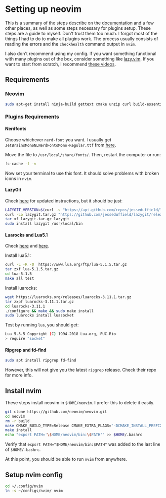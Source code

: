 # Setting up neovim

This is a summary of the steps describe on the [documentation](https://github.com/neovim/neovim/tree/master) and a few other places, as well as some steps necessary for plugins setup.
These steps are a guide to myself. Don't trust them too much. I forgot most of the things I had to do to make all plugins work.
The process usually consists of reading the errors and the `checkhealth` command output in `nvim`.

I also don't recommend using my config. If you want something functional with many plugins out of the box, consider something like [lazy.vim](http://www.lazyvim.org/).
If you want to start from scratch, I recommend [these videos](https://www.youtube.com/watch?v=zHTeCSVAFNY).

## Requirements

### Neovim

```bash
sudo apt-get install ninja-build gettext cmake unzip curl build-essential xclip
```

### Plugins Requirements

#### Nerdfonts

Choose whichever `nerd-font` you want. I usually get `JetBrainsMonoNLNerdFontoMono-Regular.ttf` from [here](https://github.com/ryanoasis/nerd-fonts/tree/master/patched-fonts/JetBrainsMono/NoLigatures/Regular).

Move the file to `/usr/local/share/fonts/`. Then, restart the computer or run:

```bash
fc-cache -f -v
```

Now set your terminal to use this font. It should solve problems with broken icons in `nvim`.

#### LazyGit

Check [here](https://github.com/jesseduffield/lazygit) for updated instructions, but it should be just:

```bash
LAZYGIT_VERSION=$(curl -s "https://api.github.com/repos/jesseduffield/lazygit/releases/latest" | grep -Po '"tag_name": "v\K[^"]*')
curl -Lo lazygit.tar.gz "https://github.com/jesseduffield/lazygit/releases/latest/download/lazygit_${LAZYGIT_VERSION}_Linux_x86_64.tar.gz"
tar xf lazygit.tar.gz lazygit
sudo install lazygit /usr/local/bin
```

#### Luarocks and Lua5.1

Check [here](https://luarocks.org/) and [here](https://www.lua.org/download.html).

Install lua5.1:

```bash
curl -L -R -O  https://www.lua.org/ftp/lua-5.1.5.tar.gz
tar zxf lua-5.1.5.tar.gz
cd lua-5.1.5
make all test
```

Install luarocks:

```bash
wget https://luarocks.org/releases/luarocks-3.11.1.tar.gz
tar zxpf luarocks-3.11.1.tar.gz
cd luarocks-3.11.1
./configure && make && sudo make install
sudo luarocks install luasocket
```

Test by running `lua`, you should get:

```bash
Lua 5.3.5 Copyright (C) 1994-2018 Lua.org, PUC-Rio
> require "socket"
```

#### Ripgrep and fd-find

```bash
sudo apt install ripgrep fd-find
```

However, this will not give you the latest `ripgrep` release. Check their repo for more info.

## Install nvim

These steps install neovim in `$HOME/neovim`. I prefer this to delete it easily.

```bash
git clone https://github.com/neovim/neovim.git
cd neovim
rm -r build
make CMAKE_BUILD_TYPE=Release CMAKE_EXTRA_FLAGS="-DCMAKE_INSTALL_PREFIX=$HOME/neovim"
make install
echo "export PATH='\$HOME/neovim/bin:\$PATH'" >> $HOME/.bashrc
```

Verify that `export PATH="$HOME/neovim/bin:$PATH"` was added to the last line of `$HOME/.bashrc`.

At this point, you should be able to run `nvim` from anywhere.

## Setup nvim config

```bash
cd ~/.config/nvim
ln -s ~/configs/nvim/ nvim
```
